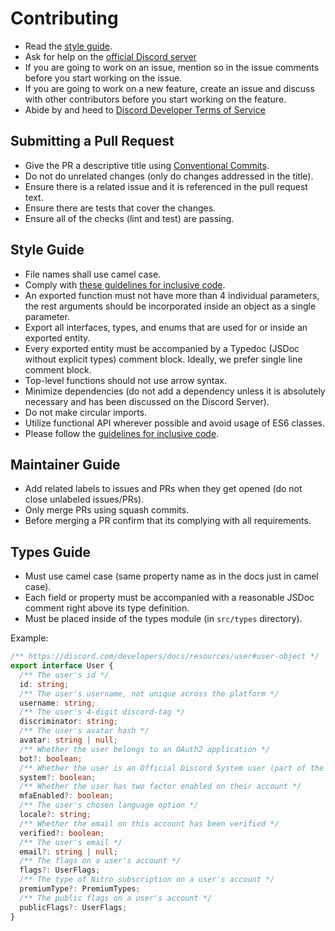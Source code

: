# Contributing

- Read the [style guide](#style-guide).
- Ask for help on the [official Discord server](https://discord.gg/ddeno)
- If you are going to work on an issue, mention so in the issue comments before
  you start working on the issue.
- If you are going to work on a new feature, create an issue and discuss with
  other contributors before you start working on the feature.
- Abide by and heed to
  [Discord Developer Terms of Service](https://discord.com/developers/docs/legal)

## Submitting a Pull Request

- Give the PR a descriptive title using [Conventional Commits](https://www.conventionalcommits.org/en/v1.0.0/).
- Do not do unrelated changes (only do changes addressed in the title).
- Ensure there is a related issue and it is referenced in the pull request text.
- Ensure there are tests that cover the changes.
- Ensure all of the checks (lint and test) are passing.

## Style Guide

- File names shall use camel case.
- Comply with
  [these guidelines for inclusive code](https://chromium.googlesource.com/chromium/src/+/master/styleguide/inclusive_code.md).
- An exported function must not have more than 4 individual parameters, the rest
  arguments should be incorporated inside an object as a single parameter.
- Export all interfaces, types, and enums that are used for or inside an
  exported entity.
- Every exported entity must be accompanied by a Typedoc (JSDoc without explicit
  types) comment block. Ideally, we prefer single line comment block.
- Top-level functions should not use arrow syntax.
- Minimize dependencies (do not add a dependency unless it is absolutely
  necessary and has been discussed on the Discord Server).
- Do not make circular imports.
- Utilize functional API wherever possible and avoid usage of ES6 classes.
- Please follow the
  [guidelines for inclusive code](https://chromium.googlesource.com/chromium/src/+/master/styleguide/inclusive_code.md).

## Maintainer Guide

- Add related labels to issues and PRs when they get opened (do not close unlabeled issues/PRs).
- Only merge PRs using squash commits.
- Before merging a PR confirm that its complying with all requirements.

## Types Guide

- Must use camel case (same property name as in the docs just in camel case).
- Each field or property must be accompanied with a reasonable JSDoc comment
  right above its type definition.
- Must be placed inside of the types module (in `src/types` directory).

Example:

```ts
/** https://discord.com/developers/docs/resources/user#user-object */
export interface User {
  /** The user's id */
  id: string;
  /** The user's username, not unique across the platform */
  username: string;
  /** The user's 4-digit discord-tag */
  discriminator: string;
  /** The user's avatar hash */
  avatar: string | null;
  /** Whether the user belongs to an OAuth2 application */
  bot?: boolean;
  /** Whether the user is an Official Discord System user (part of the urgent message system) */
  system?: boolean;
  /** Whether the user has two factor enabled on their account */
  mfaEnabled?: boolean;
  /** The user's chosen language option */
  locale?: string;
  /** Whether the email on this account has been verified */
  verified?: boolean;
  /** The user's email */
  email?: string | null;
  /** The flags on a user's account */
  flags?: UserFlags;
  /** The type of Nitro subscription on a user's account */
  premiumType?: PremiumTypes;
  /** The public flags on a user's account */
  publicFlags?: UserFlags;
}
```
